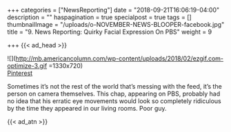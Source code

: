 +++
categories = ["NewsReporting"]
date = "2018-09-21T16:06:19-04:00"
description = ""
haspagination = true
specialpost = true
tags = []
thumbnailImage = "/uploads/o-NOVEMBER-NEWS-BLOOPER-facebook.jpg"
title = "9. News Reporting: Quirky Facial Expression On PBS"
weight = 9

+++
{{< ad_head >}}

![](http://mb.americancolumn.com/wp-content/uploads/2018/02/ezgif.com-optimize-3.gif =1330x720)  
[Pinterest](https://www.pinterest.com/pin/338051515770175152/)  

Sometimes it’s not the rest of the world that’s messing with the feed, it’s the person on camera themselves. This chap, appearing on PBS, probably had no idea that his erratic eye movements would look so completely ridiculous by the time they appeared in our living rooms. Poor guy.

{{< ad_atn >}}
